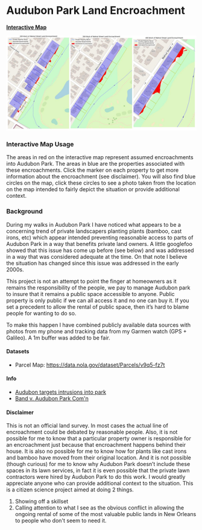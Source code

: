 # Audubon Park Land Encroachment

**[Interactive Map](https://s3.amazonaws.com/filestogeaux.garyscorner.net/pub/AudubonParkWalnutSt.html)**

![image](https://github.com/GarysCorner/NewOrleansLandEncroachment/blob/master/AudubonParkWalnutSt.jpg?raw=true)

### Interactive Map Usage

The areas in red on the interactive map represent assumed encroachments into Audubon Park.  The areas in blue are the properties associated with these encroachments.  Click the marker on each property to get more information about the encroachment (see disclaimer).  You will also find blue circles on the map, click these circles to see a photo taken from the location on the map intended to fairly depict the situation or provide additional context.

### Background

During my walks in Audubon Park I have noticed what appears to be a concerning trend of private landscapers planting plants (bamboo, cast irons, etc) which appear intended preventing reasonable access to parts of Audubon Park in a way that benefits private land owners.  A little googlefoo showed that this issue has come up before (see below) and was addressed in a way that was considered adequate at the time.  On that note I believe the situation has changed since this issue was addressed in the early 2000s.

This project is not an attempt to point the finger at homeowners as it remains the responsibility of the people, we pay to manage Audubon park to insure that it remains a public space accessible to anyone.  Public property is only public if we can all access it and no one can buy it.  If you set a precedent to allow the rental of public space, then it’s hard to blame people for wanting to do so.

To make this happen I have combined publicly available data sources with photos from my phone and tracking data from my Garmen watch (GPS + Galileo).  A 1m buffer was added to be fair.

#### Datasets
* Parcel Map:  https://data.nola.gov/dataset/Parcels/v9q5-fz7t

#### Info
* [Audubon targets intrusions into park ](http://saveaudubonpark.org/web/saparchive/p4088.htm)
* [Band v. Audubon Park Com'n](https://casetext.com/case/band-v-audubon-park-comn)

#### Disclaimer

This is not an official land survey.  In most cases the actual line of encroachment could be debated by reasonable people.  Also, it is not possible for me to know that a particular property owner is responsible for an encroachment just because that encroachment happens behind their house.  It is also no possible for me to know how for plants like cast irons and bamboo have moved from their original location.  And it is not possible (though curious) for me to know why Audubon Park doesn’t include these spaces in its lawn services, in fact it is even possible that the private lawn contractors were hired by Audubon Park to do this work.  I would greatly appreciate anyone who can provide additional context to the situation.  This is a citizen science project aimed at doing 2 things.  

1. Showing off a skillset
2. Calling attention to what I see as the obvious conflict in allowing the ongoing rental of some of the most valuable public lands in New Orleans to people who don't seem to need it.
